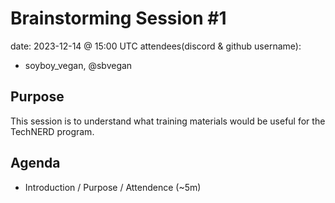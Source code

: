# Brainstorming Session #1

date: 2023-12-14 @ 15:00 UTC
attendees(discord & github username):
- soyboy_vegan, @sbvegan

## Purpose

This session is to understand what training materials would be useful for the TechNERD program.

## Agenda

- Introduction / Purpose / Attendence (~5m)

